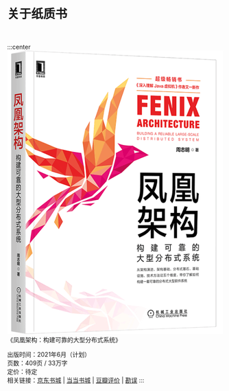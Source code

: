 # 关于纸质书

<br/>

:::center
![凤凰架构](./images/book.png)
《凤凰架构：构建可靠的大型分布式系统》

出版时间：2021年6月（计划）<br/>
页数：409页 / 33万字 <br/>
定价：待定 <br/>
相关链接：[京东书城]() | [当当书城]() | [豆瓣评价]() | [勘误]()
:::
